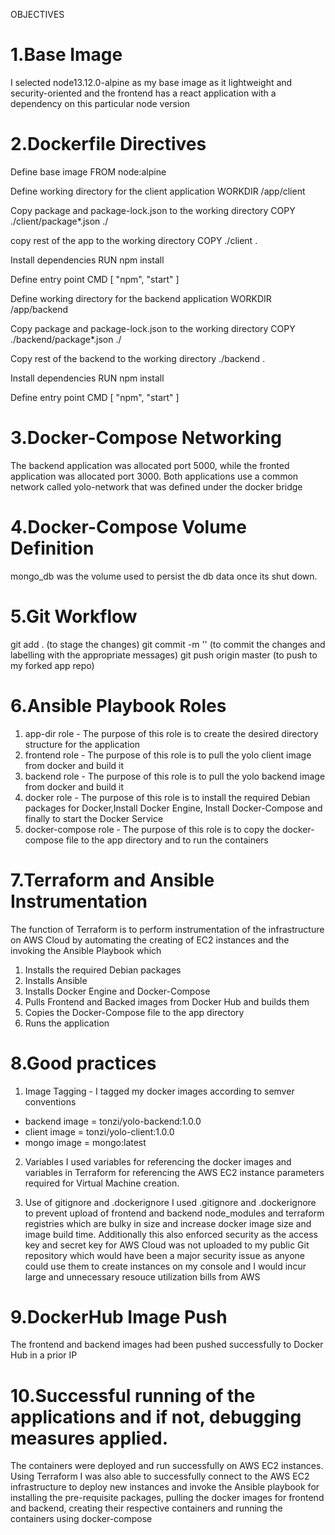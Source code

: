 OBJECTIVES

# 1.Base Image

I selected node13.12.0-alpine as my base image as it lightweight and security-oriented and the frontend has a react application with a dependency on this particular node version

# 2.Dockerfile Directives
Define base image
FROM node:alpine

Define working directory for the client application
WORKDIR /app/client

Copy package and package-lock.json to the working directory
COPY ./client/package*.json ./


copy rest of the app to the working directory
COPY ./client .

Install dependencies 
RUN npm install

Define entry point
CMD [ "npm", "start" ]

Define working directory for the backend application
WORKDIR /app/backend

Copy package and package-lock.json to the working directory
COPY ./backend/package*.json ./

Copy rest of the backend to the working directory
./backend .

Install dependencies 
RUN npm install

Define entry point
CMD [ "npm", "start" ]

# 3.Docker-Compose Networking 
The backend application was allocated port 5000, while the fronted application was allocated port 3000.
Both applications use a common network called yolo-network that was defined under the docker bridge

# 4.Docker-Compose Volume Definition
mongo_db was the volume used to persist the db data once its shut down.

# 5.Git Workflow
git add . (to stage the changes)
git commit -m '<message>' (to commit the changes and labelling with the appropriate messages)
git push origin master (to push to my forked app repo)

# 6.Ansible Playbook Roles
1. app-dir role - The purpose of this role is to create the desired directory structure for the application
2. frontend role - The purpose of this role is to pull the yolo client image from docker and build it
3. backend role - The purpose of this role is to pull the yolo backend image from docker and build it
4. docker role - The purpose of this role is to install the required Debian packages for Docker,Install Docker Engine, Install Docker-Compose and finally to start the Docker Service
5. docker-compose role - The purpose of this role is to copy the docker-compose file to the app directory and to run the containers

# 7.Terraform and Ansible Instrumentation
The function of Terraform is to perform instrumentation of the infrastructure on AWS Cloud by automating the creating of EC2 instances and the invoking the Ansible Playbook which 
1. Installs the required Debian packages
2. Installs Ansible
3. Installs Docker Engine and Docker-Compose
4. Pulls Frontend and Backed images from Docker Hub and builds them
5. Copies the Docker-Compose file to the app directory
6. Runs the application

# 8.Good practices

1. Image Tagging - I tagged my docker images according to semver conventions
- backend image = tonzi/yolo-backend:1.0.0
- client image = tonzi/yolo-client:1.0.0
- mongo image = mongo:latest

2. Variables
I used variables for referencing the docker images and variables in Terraform for referencing the AWS EC2 instance parameters required for Virtual Machine creation.

3. Use of gitignore and .dockerignore
I used .gitignore and .dockerignore to prevent upload of frontend and backend node_modules and terraform registries which are bulky in size and increase docker image size and image build time. Additionally this also enforced security as the access key and secret key for AWS Cloud was not uploaded to my public Git repository which would have been a major security issue as anyone could use them to create instances on my console and I would incur large and unnecessary resouce utilization bills from AWS

# 9.DockerHub Image Push
The frontend and backend images had been pushed successfully to Docker Hub in a prior IP

# 10.Successful running of the applications and if not, debugging measures applied.
The containers were deployed and run successfully on AWS EC2 instances. Using Terraform I was also able to successfully connect to the AWS EC2 infrastructure to deploy new instances and invoke the Ansible playbook for installing the pre-requisite packages, pulling the docker images for frontend and backend, creating their respective containers and running the containers using docker-compose

